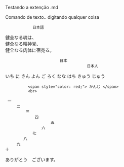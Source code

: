 Testando a extenção .md 

Comando de texto.. digitando qualquer coisa<br>


                日本語
健全なる魂は、<br>健全なる精神党、<br>健全なる肉体に宿売る。<br>

                            日本
                                        日本人

いち
に
さん
よん
ご
ろく
なな
はち
きゅう
じゅう 


              <span style="color: red;"> かんじ </span> 
              <br>
              
     一
         二
             三 
                 四
                        五
                    六
                七
            八
         九
    十
ありがとう　ございます。